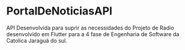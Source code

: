 # PortalDeNoticiasAPI

API Desenvolvida para suprir as necessidades do Projeto de Radio desenvolvido em Flutter para a 4 fase de Engenharia de Software da Catolica Jaraguá do sul.
